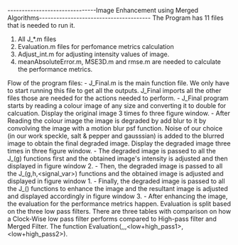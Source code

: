 -------------------------------Image Enhancement using Merged Algorithms---------------------------------------
The Program has 11 files that is needed to run it.
1. All J_*.m files
2. Evaluation.m files for perfomance metrics calculation
3. Adjust_int.m for adjusting intensity values of image.
4. meanAbsoluteError.m, MSE3D.m and rmse.m are needed to calculate the performance metrics.

Flow of the program files:
	- J_Final.m is the main function file. We only have to start running this file to get all the outputs. J_Final imports all the other files those are needed for the actions needed to perform.
	- J_Final program starts by reading a colour image of any size and converting it to double for calcuation. Display the original image 3 times fo three figure window.
	- After Reading the colour image the image is degraded by add blur to it by convolving the image with a motion blur psf function. Noise of our choice (in our work speckle, salt & pepper and gausssian) is added to the blurred image to obtain the final degraded image. Display the degraded image three times in three figure window.
	- The degraded image is passed to all the J_<low-pass filter name>(g) functions first and the obtained image's intensity is adjusted and then displayed in figure window 2.
	- Then, the degraded image is passed to all the J_<High-pass filter name>(g,h,<signal_var>) functions and the obtained image is adjusted and displayed in figure window 1.
	- Finally, the degraded image is passed to all the J_<Merged filter name>() functions to enhance the image and the resultant image is adjusted and displayed accordingly in figure window 3.
	- After enhancing the image, the evaluation for the performance metrics happen. Evaluation is split based on the three low pass filters. There are three tables with comparison on how a Clock-Wise low pass filter performs compared to High-pass filter and Merged Filter. The function Evaluation(<low-pass>,<high-pass1>,<high-pass2>,<low+high_pass1>,<low+high_pass2>).
	




